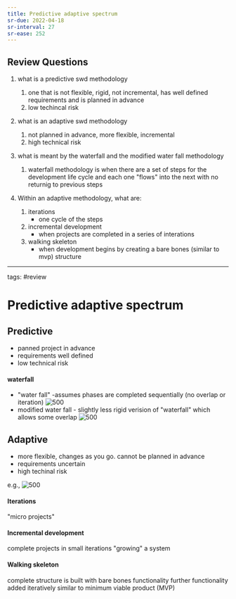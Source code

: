 ```yaml
---
title: Predictive adaptive spectrum
sr-due: 2022-04-18
sr-interval: 27
sr-ease: 252
---
```


## Review Questions
1. what is a predictive swd methodology
	1. one that is not flexible, rigid, not incremental, has well defined requirements and is planned in advance
	2. low techincal risk
	
2. what is an adaptive swd methodology
	1. not planned in advance, more flexible, incremental
	2. high technical risk
	
3. what is meant by the waterfall and the modified water fall methodology
	1. waterfall methodology is when there are a set of steps for the development life cycle and each one "flows" into the next with no returnig to previous steps
	
4.  Within an adaptive methodology, what are:
	1. iterations
		- one cycle of the steps
	1. incremental development
		- when projects are completed in a series of interations
	2. walking skeleton
		- when development begins by creating a bare bones (similar to mvp) structure

___

tags: #review
# Predictive adaptive spectrum

## Predictive
- panned project in advance
- requirements well defined
- low technical risk

#### waterfall
- "water fall" -assumes phases are completed sequentially (no overlap or iteration)
![500](None)
- modified water fall - slightly less rigid verision of "waterfall" which allows some overlap
![500](None)


## Adaptive
- more flexible, changes as you go. cannot be planned in advance
- requirements uncertain
- high techinal risk

e.g., 
![500](None)

#### Iterations
"micro projects"

#### Incremental development
complete projects in small iterations
"growing" a system

#### Walking skeleton
complete structure is built with bare bones functionality
further functionality added iteratively
similar to minimum viable product (MVP)